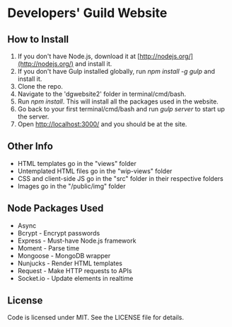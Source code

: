 # Developers' Guild Website

## How to Install

1. If you don't have Node.js, download it at [http://nodejs.org/](http://nodejs.org/) and install it.
2. If you don't have Gulp installed globally, run *npm install -g gulp* and install it.
3. Clone the repo.
4. Navigate to the 'dgwebsite2' folder in terminal/cmd/bash.
5. Run *npm install*. This will install all the packages used in the website.
6. Go back to your first terminal/cmd/bash and run *gulp server* to start up the server.
7. Open [http://localhost:3000/](http://localhost:3000/) and you should be at the site.

## Other Info

- HTML templates go in the "views" folder
- Untemplated HTML files go in the "wip-views" folder
- CSS and client-side JS go in the "src" folder in their respective folders
- Images go in the "/public/img" folder

## Node Packages Used

- Async
- Bcrypt - Encrypt passwords
- Express - Must-have Node.js framework
- Moment - Parse time
- Mongoose - MongoDB wrapper
- Nunjucks - Render HTML templates
- Request - Make HTTP requests to APIs
- Socket.io - Update elements in realtime

## License

Code is licensed under MIT. See the LICENSE file for details.
